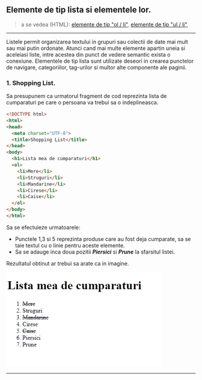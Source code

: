 ## Elemente de tip lista si elementele lor.

> a se vedea (HTML):
[elemente de tip "ol / li"](http://htmlbook.ru/html/ol),
[elemente de tip "ul / li"](http://htmlbook.ru/html/ol),


---

Listele permit organizarea textului in grupuri sau colectii de date mai mult sau mai putin ordonate. Atunci cand mai multe elemente apartin uneia si aceleiasi liste, intre acestea din punct de vedere semantic exista o conexiune.
Elementele de tip lista sunt utilizate deseori in crearea punctelor de navigare, categoriilor, tag-urilor si multor alte componente ale paginii.

### 1. Shopping List.

Sa presupunem ca urmatorul fragment de cod reprezinta lista de cumparaturi pe care o persoana va trebui sa o indeplineasca.


```html
<!DOCTYPE html>
<html>
<head>
  <meta charset="UTF-8">
  <title>Shopping List</title>
</head>
<body>
  <h1>Lista mea de cumparaturi</h1>
  <ol>
    <li>Mere</li>
    <li>Struguri</li>
    <li>Mandarine</li>
    <li>Cirese</li>
    <li>Caise</li>
  </ol>  
</body>
</html>

```


Sa se efectuieze urmatoarele:
  * Punctele 1,3 si 5 reprezinta produse care au fost deja cumparate, sa se taie textul cu o linie pentru aceste elemente.
  * Sa se adauge inca doua pozitii ***Piersici*** si ***Prune*** la sfarsitul listei.

Rezultatul obtinut ar trebui sa arate ca in imagine.

  ![airport1](lists-1.png)

---
